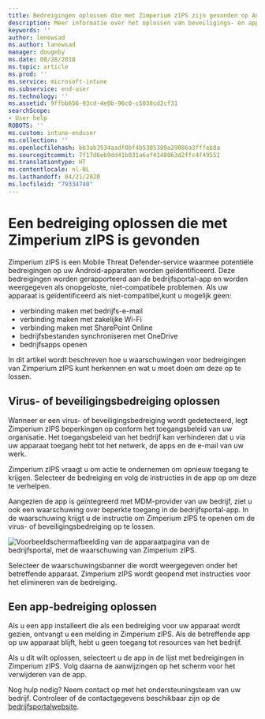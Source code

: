 ```yaml
---
title: Bedreigingen oplossen die met Zimperium zIPS zijn gevonden op Android
description: Meer informatie over het oplossen van beveiligings- en app-bedreigingen die zijn gevonden op uw Android-apparaat.
keywords: ''
author: lenewsad
ms.author: lanewsad
manager: dougeby
ms.date: 08/28/2018
ms.topic: article
ms.prod: ''
ms.service: microsoft-intune
ms.subservice: end-user
ms.technology: ''
ms.assetid: 9ffbb656-93cd-4e0b-96c0-c5038cd2cf31
searchScope:
- User help
ROBOTS: ''
ms.custom: intune-enduser
ms.collection: ''
ms.openlocfilehash: bb3ab3534aadf0bf4b5305399a29086a3fffeb8a
ms.sourcegitcommit: 7f17d6eb9dd41b031a6af4148863d2ffc4f49551
ms.translationtype: HT
ms.contentlocale: nl-NL
ms.lasthandoff: 04/21/2020
ms.locfileid: "79334740"
---
```

# <a name="resolve-a-threat-found-by-zimperium-zips"></a>Een bedreiging oplossen die met Zimperium zIPS is gevonden

Zimperium zIPS is een Mobile Threat Defender-service waarmee potentiële bedreigingen op uw Android-apparaten worden geïdentificeerd. Deze bedreigingen worden gerapporteerd aan de bedrijfsportal-app en worden weergegeven als onopgeloste, niet-compatibele problemen. Als uw apparaat is geïdentificeerd als niet-compatibel,kunt u mogelijk geen:

* verbinding maken met bedrijfs-e-mail
* verbinding maken met zakelijke Wi-Fi
* verbinding maken met SharePoint Online
* bedrijfsbestanden synchroniseren met OneDrive
* bedrijfsapps openen

In dit artikel wordt beschreven hoe u waarschuwingen voor bedreigingen van Zimperium zIPS kunt herkennen en wat u moet doen om deze op te lossen. 

## <a name="troubleshoot-virus-or-security-threat"></a>Virus- of beveiligingsbedreiging oplossen  
Wanneer er een virus- of beveiligingsbedreiging wordt gedetecteerd, legt Zimperium zIPS beperkingen op conform het toegangsbeleid van uw organisatie. Het toegangsbeleid van het bedrijf kan verhinderen dat u via uw apparaat toegang hebt tot het netwerk, de apps en de e-mail van uw werk.  

Zimperium zIPS vraagt u om actie te ondernemen om opnieuw toegang te krijgen. Selecteer de bedreiging en volg de instructies in de app op om deze te verhelpen.

Aangezien de app is geïntegreerd met MDM-provider van uw bedrijf, ziet u ook een waarschuwing over beperkte toegang in de bedrijfsportal-app. In de waarschuwing krijgt u de instructie om Zimperium zIPS te openen om de virus- of beveiligingsbedreiging op te lossen.  

  ![Voorbeeldschermafbeelding van de apparaatpagina van de bedrijfsportal, met de waarschuwing van Zimperium zIPS.](./media/CP-lookout-virus-banner-1808.png)  

Selecteer de waarschuwingsbanner die wordt weergegeven onder het betreffende apparaat. Zimperium zIPS wordt geopend met instructies voor het elimineren van de bedreiging.  

## <a name="resolve-an-app-threat"></a>Een app-bedreiging oplossen

Als u een app installeert die als een bedreiging voor uw apparaat wordt gezien, ontvangt u een melding in Zimperium zIPS. Als de betreffende app op uw apparaat blijft, hebt u geen toegang tot resources van het bedrijf.  

Als u dit wilt oplossen, selecteert u de app in de lijst met bedreigingen in Zimperium zIPS. Volg daarna de aanwijzingen op het scherm voor het verwijderen van de app.    

Nog hulp nodig? Neem contact op met het ondersteuningsteam van uw bedrijf. Controleer of de contactgegevens beschikbaar zijn op de [bedrijfsportalwebsite](https://go.microsoft.com/fwlink/?linkid=2010980). 
